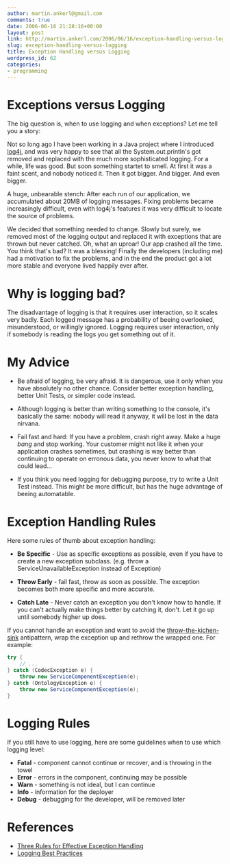 ```yaml
---
author: martin.ankerl@gmail.com
comments: true
date: 2006-06-16 21:28:16+00:00
layout: post
link: http://martin.ankerl.com/2006/06/16/exception-handling-versus-logging/
slug: exception-handling-versus-logging
title: Exception Handling versus Logging
wordpress_id: 62
categories:
- programming
---
```


# Exceptions versus Logging

The big question is, when to use logging and when exceptions? Let me tell you a story:

Not so long ago I have been working in a Java project where I introduced [log4j](http://logging.apache.org/log4j/docs/), and was very happy to see that all the System.out.println's got removed and replaced with the much more sophisticated logging. For a while, life was good. But soon something startet to smell. At first it was a faint scent, and nobody noticed it. Then it got bigger. And bigger. And even bigger.

A huge, unbearable stench: After each run of our application, we accumulated about 20MB of logging messages. Fixing problems became increasingly difficult, even with log4j's features it was very difficult to locate the source of problems.

We decided that something needed to change. Slowly but surely, we removed most of the logging output and replaced it with exceptions that are thrown but never catched. Oh, what an uproar! Our app crashed all the time. You think that's bad? It was a blessing! Finally the developers (including me) had a motivation to fix the problems, and in the end the product got a lot more stable and everyone lived happily ever after.

# Why is logging bad?

The disadvantage of logging is that it requires user interaction, so it scales very badly. Each logged message has a probability of beeing overlooked, misunderstood, or willingly ignored. Logging requires user interaction, only if somebody is reading the logs you get something out of it.

# My Advice

* Be afraid of logging, be very afraid. It is dangerous, use it only when you have absolutely no other chance. Consider better exception handling, better Unit Tests, or simpler code instead.

* Although logging is better than writing something to the console, it's basically the same: nobody will read it anyway, it will be lost in the data nirvana.

* Fail fast and hard: If you have a problem, crash right away. Make a huge *bang* and stop working. Your customer might not like it when your application crashes sometimes, but crashing is way better than continuing to operate on erronous data, you never know to what that could lead...

* If you think you need logging for debugging purpose, try to write a Unit Test instead. This might be more difficult, but has the huge advantage of beeing automatable.


# Exception Handling Rules

Here some rules of thumb about exception handling:

* **Be Specific** - Use as specific exceptions as possible, even if you have to create a new exception subclass. (e.g. throw a ServiceUnavailableException instead of Exception)

* **Throw Early** - fail fast, throw as soon as possible. The exception becomes both more specific and more accurate.

* **Catch Late** - Never catch an exception you don't know how to handle. If you can't actually make things better by catching it, don't. Let it go up until somebody higher up does.


If you cannot handle an exception and want to avoid the [throw-the-kichen-sink](http://today.java.net/pub/a/today/2006/04/06/exception-handling-antipatterns.html) antipattern, wrap the exception up and rethrow the wrapped one. For example:


```java
try {
    // ...
} catch (CodecException e) {
    throw new ServiceComponentException(e);
} catch (OntologyException e) {
    throw new ServiceComponentException(e);
}
```

# Logging Rules

If you still have to use logging, here are some guidelines when to use which logging level:

* **Fatal** - component cannot continue or recover, and is throwing in the towel
* **Error** - errors in the component, continuing may be possible
* **Warn** - something is not ideal, but I can continue
* **Info** - information for the deployer
* **Debug** - debugging for the developer, will be removed later

# References

* [Three Rules for Effective Exception Handling](http://today.java.net/pub/a/today/2003/12/04/exceptions.html)
* [Logging Best Practices](http://www.ja-sig.org/wiki/display/UPC/LoggingBestPractices)
